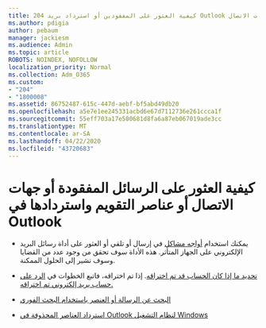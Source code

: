 ```yaml
---
title: 204 كيفية العثور على المفقودين أو استرداد بريد Outlook المفقود أو التقويم أو جهات الاتصال
ms.author: pdigia
author: pebaum
manager: jackiesm
ms.audience: Admin
ms.topic: article
ROBOTS: NOINDEX, NOFOLLOW
localization_priority: Normal
ms.collection: Adm_O365
ms.custom:
- "204"
- "1800008"
ms.assetid: 86752487-615c-447d-aebf-bf5abd49db20
ms.openlocfilehash: a5e7e1ee245331acbd6e67d7112736e261ccca1f
ms.sourcegitcommit: 55eff703a17e500681d8fa6a87eb067019ade3cc
ms.translationtype: MT
ms.contentlocale: ar-SA
ms.lasthandoff: 04/22/2020
ms.locfileid: "43720683"
---
```

# <a name="how-to-find-and-recover-missing-messages-contacts-or-calendar-items-in-outlook"></a>كيفية العثور على الرسائل المفقودة أو جهات الاتصال أو عناصر التقويم واستردادها في Outlook

- يمكنك استخدام [أواجه مشاكل](https://aka.ms/SaRA-OutlookSendReceive) في إرسال أو تلقي أو العثور على أداة رسائل البريد الإلكتروني على الجهاز المتأثر. هذه الأداة سوف تحقق من وجود عدد من القضايا وسوف تشير إلى الحلول الممكنة.

- [تحديد ما إذا كان الحساب قد تم اختراقه](https://support.microsoft.com/help/2551603/how-to-determine-whether-your-office-365-account-has-been-compromised). إذا تم اختراقه، فاتبع الخطوات في [الرد على حساب بريد إلكتروني تم اختراقه.](https://docs.microsoft.com/office365/securitycompliance/responding-to-a-compromised-email-account)

- [البحث عن الرسالة أو العنصر باستخدام البحث الفوري](https://support.office.com/article/69748862-5976-47b9-98e8-ed179f1b9e4d)

- [استرداد العناصر المحذوفة في Outlook لنظام التشغيل Windows](https://support.office.com/article/49e81f3c-c8f4-4426-a0b9-c0fd751d48ce)
